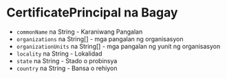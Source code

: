 # CertificatePrincipal na Bagay

* `commonName` na String - Karaniwang Pangalan
* `organizations` na String[] - mga pangalan ng organisasyon
* `organizationUnits` na String[] - mga pangalan ng yunit ng organisasyon
* `locality` na String - Lokalidad
* `state` na String - Stado o probinsya
* `country` na String - Bansa o rehiyon